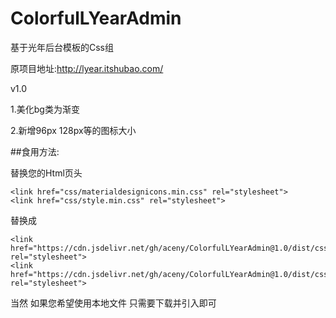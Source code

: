 # ColorfulLYearAdmin
基于光年后台模板的Css组

原项目地址:http://lyear.itshubao.com/

v1.0

1.美化bg类为渐变

2.新增96px 128px等的图标大小

##食用方法:

替换您的Html页头

~~~
<link href="css/materialdesignicons.min.css" rel="stylesheet">
<link href="css/style.min.css" rel="stylesheet">
~~~

替换成

~~~
<link href="https://cdn.jsdelivr.net/gh/aceny/ColorfulLYearAdmin@1.0/dist/css/materialdesignicons.min.css" rel="stylesheet">
<link href="https://cdn.jsdelivr.net/gh/aceny/ColorfulLYearAdmin@1.0/dist/css/style.min.css" rel="stylesheet">
~~~

当然 如果您希望使用本地文件 只需要下载并引入即可
